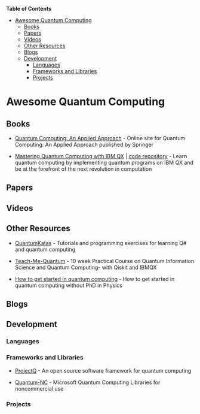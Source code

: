 <!-- markdown-toc start - Don't edit this section. Run M-x markdown-toc-refresh-toc -->
**Table of Contents**

- [Awesome Quantum Computing](#awesome-quantum-computing)
    - [Books](#books)
    - [Papers](#papers)
    - [Videos](#videos)
    - [Other Resources](#other-resources)
    - [Blogs](#blogs)
    - [Development](#development)
        - [Languages](#languages)
        - [Frameworks and Libraries](#frameworks-and-libraries)
        - [Projects](#projects)

<!-- markdown-toc end -->

# Awesome Quantum Computing

## Books

- [Quantum Computing: An Applied Approach](https://github.com/JackHidary/quantumcomputingbook) - Online site for Quantum Computing: An Applied Approach published by Springer

- [Mastering Quantum Computing with IBM QX](https://www.packtpub.com/application-development/mastering-quantum-computing-ibm-qx) | [code repository](https://github.com/PacktPublishing/Mastering-Quantum-Computing-with-IBM-QX) - Learn quantum computing by implementing quantum programs on IBM QX and be at the forefront of the next revolution in computation
  
## Papers

## Videos

## Other Resources

- [QuantumKatas](https://github.com/microsoft/QuantumKatas) - Tutorials and programming exercises for learning Q# and quantum computing 

- [Teach-Me-Quantum](https://github.com/msramalho/Teach-Me-Quantum) - 10 week Practical Course on Quantum Information Science and Quantum Computing- with Qiskit and IBMQX

- [How to get started in quantum computing](https://docs.google.com/presentation/d/1-GDBPYYbGq0i7EM5YvnmvW7CkzfBqwe8ccndlnwd_SA/edit#slide=id.p) - How to get started in quantum computing without PhD in Physics

## Blogs

## Development

### Languages

### Frameworks and Libraries

- [ProjectQ](https://github.com/ProjectQ-Framework/ProjectQ) - An open source software framework for quantum computing

- [Quantum-NC](https://github.com/microsoft/Quantum-NC) - Microsoft Quantum Computing Libraries for noncommercial use

### Projects
